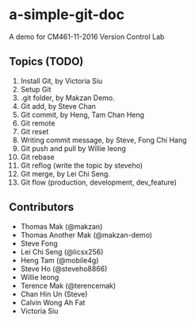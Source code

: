 # a-simple-git-doc

A demo for CM461-11-2016 Version Control Lab

## Topics (TODO)

1. Install Git, by Victoria Siu
2. Setup Git
3. .git folder, by Makzan Demo.
4. Git add, by Steve Chan
5. Git commit, by Heng, Tam Chan Heng
6. Git remote
7. Git reset
8. Writing commit message, by Steve, Fong Chi Hang
9. Git push and pull by Willie Ieong
10. Git rebase
11. Git reflog (write the topic by steveho)
12. Git merge, by Lei Chi Seng.
13. Git flow (production, development, dev_feature)


## Contributors

- Thomas Mak (@makzan)
- Thomas Another Mak (@makzan-demo)
- Steve Fong
- Lei Chi Seng (@licsx256)
- Heng Tam (@mobile4g)
- Steve Ho (@steveho8866) 
- Willie Ieong
- Terence Mak (@terencemak)
- Chan Hin Un (Steve)
- Calvin Wong Ah Fat
- Victoria Siu

